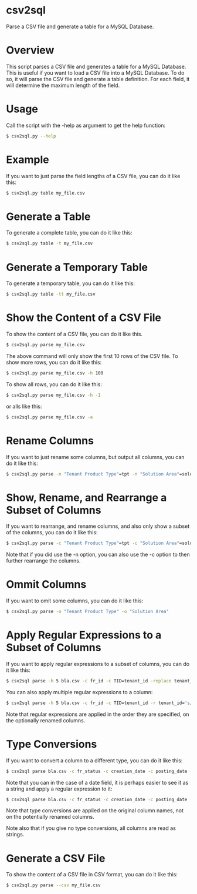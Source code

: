 # csv2sql

Parse a CSV file and generate a table for a MySQL Database.


# Overview

This script parses a CSV file and generates a table for a MySQL Database.
This is useful if you want to load a CSV file into a MySQL Database.
To do so, it will parse the CSV file and generate a table definition.
For each field, it will determine the maximum length of the field.


# Usage

Call the script with the -help as argument
to get the help function:

```bash
$ csv2sql.py --help
```

# Example

If you want to just parse the field
lengths of a CSV file, you can do it like this:

```bash
$ csv2sql.py table my_file.csv
```


# Generate a Table

To generate a complete table, you can do it like this:

```bash
$ csv2sql.py table -t my_file.csv
```


# Generate a Temporary Table

To generate a temporary table, you can do it like this:

```bash
$ csv2sql.py table -tt my_file.csv
```


# Show the Content of a CSV File

To show the content of a CSV file, you can do it like this.

```bash
$ csv2sql.py parse my_file.csv
```

The above command will only show the first 10 rows of the CSV file.
To show more rows, you can do it like this:

```bash
$ csv2sql.py parse my_file.csv -h 100
```

To show all rows, you can do it like this:

```bash
$ csv2sql.py parse my_file.csv -h -1
```

or alls like this:

```bash
$ csv2sql.py parse my_file.csv -a
```

# Rename Columns

If you want to just rename some columns, but output all columns, you can do it like this:

```bash
$ csv2sql.py parse -n "Tenant Product Type"=tpt -n "Solution Area"=solution_area
```


# Show, Rename, and Rearrange a Subset of Columns

If you want to rearrange, and rename columns, and also only show a subset of
the columns, you can do it like this:

```bash
$ csv2sql.py parse -c "Tenant Product Type"=tpt -c "Solution Area"=solution_area
```

Note that if you did use the -n option, you can also use the -c option to
then further rearrange the columns.


# Ommit Columns

If you want to omit some columns, you can do it like this:

```bash
$ csv2sql.py parse -o "Tenant Product Type" -o "Solution Area"
```


# Apply Regular Expressions to a Subset of Columns

If you want to apply regular expressions to a subset of columns, you can do it like this:

```bash
$ csv2sql parse -h 5 bla.csv -c fr_id -c TID=tenant_id -replace tenant_id='s/S_0(.*)/\1/g'
```

You can also apply multiple regular expressions to a column:

```bash
$ csv2sql parse -h 5 bla.csv -c fr_id -c TID=tenant_id -r tenant_id='s/S_0(.*)/\1/g' -r tenant_id='s/74/99/g'
```

Note that regular expressions are applied in the order they are specified, on the
optionally renamed columns.


# Type Conversions

If you want to convert a column to a different type, you can do it like this:

```bash
$ csv2sql parse bla.csv -c fr_status -c creation_date -c posting_date -t fr_status=str -t 'posting_date=date(%Y-%m-%d)(%Y)'
```

Note that you can in the case of a date field, it is perhaps easier to see it as
a string and apply a regular expression to it:

```bash
$ csv2sql parse bla.csv -c fr_status -c creation_date -c posting_date -t fr_status=str -r posting_date='s/(\d\d\d\d)-.*/\1/'
```

Note that type conversions are applied on the original column names, not on the
potentially renamed columns.

Note also that if you give no type conversions, all columns are read as strings.


# Generate a CSV File

To show the content of a CSV file in CSV format, you can do it like this:

```bash
$ csv2sql.py parse --csv my_file.csv
```
